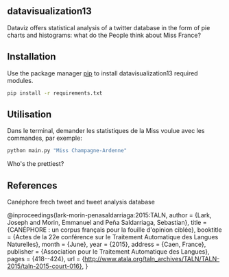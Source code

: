 ## datavisualization13

Dataviz offers statistical analysis of a twitter database in the form of pie charts and histograms: what do the People think about Miss France?

## Installation

Use the package manager [pip](https://pip.pypa.io/en/stable/) to install datavisualization13 required modules.

```bash
pip install -r requirements.txt
```

## Utilisation

Dans le terminal, demander les statistiques de la Miss voulue avec les commandes, par exemple:

```bash
python main.py "Miss Champagne-Ardenne"
```

Who's the prettiest?


## References 

Canéphore frech tweet and tweet analysis database

@inproceedings{lark-morin-penasaldarriaga:2015:TALN,
  author    = {Lark, Joseph and Morin, Emmanuel and Peña Saldarriaga, Sebastian},
  title     = {CANÉPHORE : un corpus français pour la fouille d'opinion ciblée},
  booktitle = {Actes de la 22e conférence sur le Traitement Automatique des Langues Naturelles},
  month     = {June},
  year      = {2015},
  address   = {Caen, France},
  publisher = {Association pour le Traitement Automatique des Langues},
  pages     = {418--424},
  url       = {http://www.atala.org/taln_archives/TALN/TALN-2015/taln-2015-court-016},
}